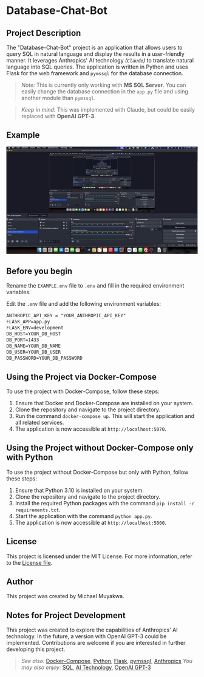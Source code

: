 # Database-Chat-Bot

## Project Description

The "Database-Chat-Bot" project is an application that allows users to query SQL in natural language and display the results in a user-friendly manner. It leverages Anthropics' AI technology _(`Claude`)_ to translate natural language into SQL queries. The application is written in Python and uses Flask for the web framework and `pymssql` for the database connection.

> _Note:_ This is currently only working with **MS SQL Server**. You can easily change the database connection in the `app.py` file and using another module than `pymssql`.

> _Keep in mind:_ This was implemented with Claude, but could be easily replaced with **OpenAI GPT-3**.

## Example

![Video-Demo](./video/demo-video.gif)

## Before you begin

Rename the `EXAMPLE.env` file to `.env` and fill in the required environment variables.

Edit the `.env` file and add the following environment variables:

```env
ANTHROPIC_API_KEY = "YOUR_ANTHROPIC_API_KEY"
FLASK_APP=app.py
FLASK_ENV=development
DB_HOST=YOUR_DB_HOST
DB_PORT=1433
DB_NAME=YOUR_DB_NAME
DB_USER=YOUR_DB_USER
DB_PASSWORD=YOUR_DB_PASSWORD
```

## Using the Project via Docker-Compose

To use the project with Docker-Compose, follow these steps:

1. Ensure that Docker and Docker-Compose are installed on your system.
2. Clone the repository and navigate to the project directory.
3. Run the command `docker-compose up`. This will start the application and all related services.
4. The application is now accessible at `http://localhost:5070`.

## Using the Project without Docker-Compose only with Python

To use the project without Docker-Compose but only with Python, follow these steps:

1. Ensure that Python 3.10 is installed on your system.
2. Clone the repository and navigate to the project directory.
3. Install the required Python packages with the command `pip install -r requirements.txt`.
4. Start the application with the command `python app.py`.
5. The application is now accessible at `http://localhost:5000`.

## License

This project is licensed under the MIT License. For more information, refer to the [License file](https://opensource.org/licenses/MIT).

## Author

This project was created by Michael Muyakwa.

## Notes for Project Development

This project was created to explore the capabilities of Anthropics' AI technology. In the future, a version with OpenAI GPT-3 could be implemented. Contributions are welcome if you are interested in further developing this project.

> _See also:_ [Docker-Compose](https://www.google.com/search?q=docker-compose), [Python](https://www.google.com/search?q=python), [Flask](https://www.google.com/search?q=flask), [pymssql](https://www.google.com/search?q=pymssql), [Anthropics](https://www.google.com/search?q=anthropics)
> _You may also enjoy:_ [SQL](https://www.google.com/search?q=sql), [AI Technology](https://www.google.com/search?q=ai-technology), [OpenAI GPT-3](https://www.google.com/search?q=openai+gpt-3)
